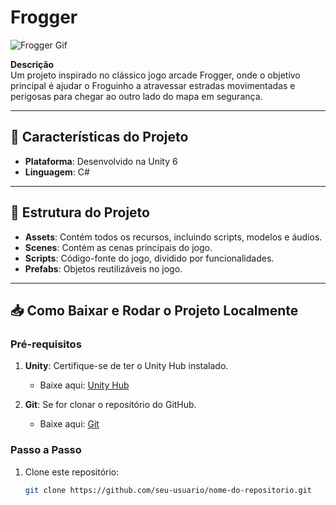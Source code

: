 # Frogger

![Frogger Gif](./Assets/Demo/frog.gif)

**Descrição**  
Um projeto inspirado no clássico jogo arcade Frogger, onde o objetivo principal é ajudar o Froguinho a atravessar estradas movimentadas e perigosas para chegar ao outro lado do mapa em segurança. 

---

## 🚀 Características do Projeto

- **Plataforma**: Desenvolvido na Unity 6
- **Linguagem**: C#

---

## 📂 Estrutura do Projeto

- **Assets**: Contém todos os recursos, incluindo scripts, modelos e áudios.
- **Scenes**: Contém as cenas principais do jogo.
- **Scripts**: Código-fonte do jogo, dividido por funcionalidades.
- **Prefabs**: Objetos reutilizáveis no jogo.

---

## 📥 Como Baixar e Rodar o Projeto Localmente

### Pré-requisitos

1. **Unity**: Certifique-se de ter o Unity Hub instalado.
   - Baixe aqui: [Unity Hub](https://unity.com/download)

2. **Git**: Se for clonar o repositório do GitHub.
   - Baixe aqui: [Git](https://git-scm.com/)

### Passo a Passo

1. Clone este repositório:
   ```bash
   git clone https://github.com/seu-usuario/nome-do-repositorio.git
